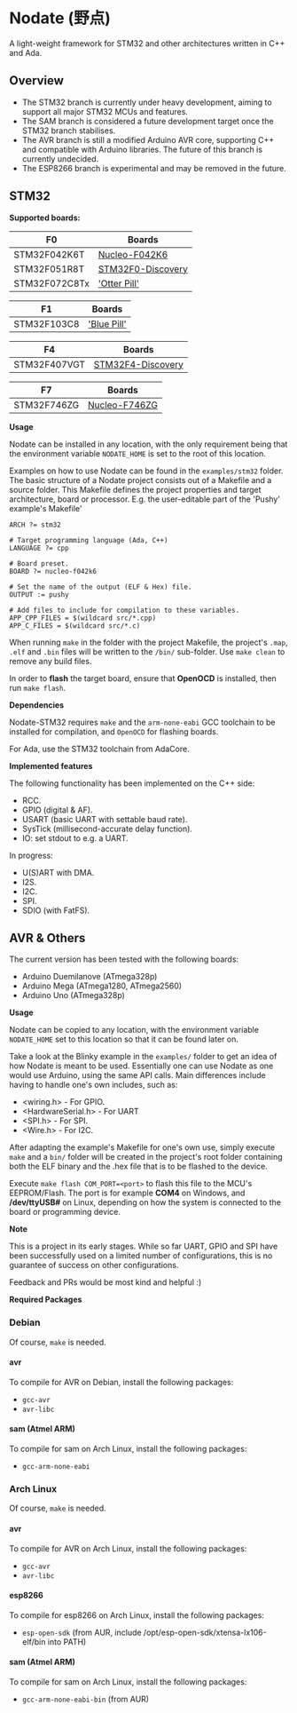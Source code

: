 # Nodate (野点) #

A light-weight framework for STM32 and other architectures written in C++ and Ada.

## Overview ##

* The STM32 branch is currently under heavy development, aiming to support all major STM32 MCUs and features.
* The SAM branch is considered a future development target once the STM32 branch stabilises.
* The AVR branch is still a modified Arduino AVR core, supporting C++ and compatible with Arduino libraries. The future of this branch is currently undecided.
* The ESP8266 branch is experimental and may be removed in the future.

## STM32 ##

**Supported boards:**

F0 | Boards
----|-------------
STM32F042K6T | [Nucleo-F042K6](https://www.st.com/en/evaluation-tools/nucleo-f042k6.html)
STM32F051R8T | [STM32F0-Discovery](https://www.st.com/en/evaluation-tools/stm32f0discovery.html)
STM32F072C8Tx | ['Otter Pill'](https://github.com/Jan--Henrik/OtterPill)


F1 | Boards 
---|--------------
STM32F103C8  | ['Blue Pill'](https://stm32-base.org/boards/STM32F103C8T6-Blue-Pill.html)



F4 | Boards 
---|--------------
STM32F407VGT | [STM32F4-Discovery](https://www.st.com/en/evaluation-tools/stm32f4discovery.html)


F7 | Boards
---|--------------
STM32F746ZG | [Nucleo-F746ZG](https://www.st.com/en/evaluation-tools/nucleo-f746zg.html)



**Usage**

Nodate can be installed in any location, with the only requirement being that the environment variable `NODATE_HOME` is set to the root of this location.

Examples on how to use Nodate can be found in the `examples/stm32` folder. The basic structure of a Nodate project consists out of a Makefile and a source folder. This Makefile defines the project properties and target architecture, board or processor. E.g. the user-editable part of the 'Pushy' example's Makefile'

	ARCH ?= stm32
	
	# Target programming language (Ada, C++)
	LANGUAGE ?= cpp
	
	# Board preset.
	BOARD ?= nucleo-f042k6
	
	# Set the name of the output (ELF & Hex) file.
	OUTPUT := pushy	
	
	# Add files to include for compilation to these variables.
	APP_CPP_FILES = $(wildcard src/*.cpp)
	APP_C_FILES = $(wildcard src/*.c)

When running `make` in the folder with the project Makefile, the project's `.map`, `.elf` and `.bin` files will be written to the `/bin/` sub-folder. Use `make clean` to remove any build files.

In order to **flash** the target board, ensure that **OpenOCD** is installed, then run `make flash`.


**Dependencies**

Nodate-STM32 requires `make` and the `arm-none-eabi` GCC toolchain to be installed for compilation, and `OpenOCD` for flashing boards.

For Ada, use the STM32 toolchain from AdaCore.

**Implemented features**

The following functionality has been implemented on the C++ side:

* RCC.
* GPIO (digital & AF).
* USART (basic UART with settable baud rate).
* SysTick (millisecond-accurate delay function).
* IO: set stdout to e.g. a UART.

In progress:

* U(S)ART with DMA.
* I2S.
* I2C.
* SPI.
* SDIO (with FatFS).


## AVR & Others ##

The current version has been tested with the following boards:

* Arduino Duemilanove (ATmega328p)
* Arduino Mega (ATmega1280, ATmega2560)
* Arduino Uno (ATmega328p)

**Usage**

Nodate can be copied to any location, with the environment variable `NODATE_HOME` set to this location so that it can be found later on.

Take a look at the Blinky example in the `examples/` folder to get an idea of how Nodate is meant to be used. Essentially one can use Nodate as one would use Arduino, using the same API calls. Main differences include having to handle one's own includes, such as:

* <wiring.h> - For GPIO.
* <HardwareSerial.h> - For UART
* <SPI.h> - For SPI.
* <Wire.h> - For I2C.


After adapting the example's Makefile for one's own use, simply execute `make` and a `bin/` folder will be created in the project's root folder containing both the ELF binary and the .hex file that is to be flashed to the device.

Execute `make flash COM_PORT=<port>` to flash this file to the MCU's EEPROM/Flash. The port is for example **COM4** on Windows, and **/dev/ttyUSB#** on Linux, depending on how the system is connected to the board or programming device. 

**Note**

This is a project in its early stages. While so far UART, GPIO and SPI have been successfully used on a limited number of configurations, this is no guarantee of success on other configurations. 

Feedback and PRs would be most kind and helpful :)

**Required Packages**

### Debian ###

Of course, `make` is needed.

#### avr ####

To compile for AVR on Debian, install the following packages:
 * `gcc-avr`
 * `avr-libc`

#### sam (Atmel ARM) ####

To compile for sam on Arch Linux, install the following packages:
 * `gcc-arm-none-eabi`

### Arch Linux  ###

Of course, `make` is needed.

#### avr ####

To compile for AVR on Arch Linux, install the following packages:
 * `gcc-avr`
 * `avr-libc`

#### esp8266 ###

To compile for esp8266 on Arch Linux, install the following packages:
 * `esp-open-sdk` (from AUR, include /opt/esp-open-sdk/xtensa-lx106-elf/bin into PATH)

#### sam (Atmel ARM) ####

To compile for sam on Arch Linux, install the following packages:
 * `gcc-arm-none-eabi-bin` (from AUR)

